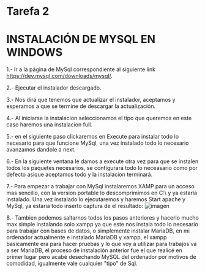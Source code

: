 # Tarefa 2
# INSTALACIÓN DE MYSQL EN WINDOWS
 1.- Ir a la página de MySql correspondiente al siguiente link https://dev.mysql.com/downloads/mysql/.
 
 2.- Ejecutar el instalador descargado.
 
 3.- Nos dirá que tenemos que actualizar el instalador, aceptamos y esperamos a que se termine de descargar la actualización.
 
 4.- Al iniciarse la instalacion seleccionamos el tipo que queremos en este caso haremos una instalacion full.
 
 5.- en el siguiente paso clickaremos en Execute para instalar todo lo necesario para que funcione MySql, una vez instalado todo lo necesario avanzamos dandole a next.
 
 6.- En la siguiente ventana le damos a execute otra vez para que se instalen todos los paquetes necesarios, se configurara todo lo neceasario como por defecto asique aceptamos todo y la instalacion terminará.
 
 7.- Para empezar a trabajar con MySql instalaremos XAMP para un acceso mas sencillo, con la version portable lo descomprimimos en C:\\ y ya estaría instalado. Una vez instalado lo ejecutaremos y haremos Start apache y MySql, ya estaria todo inserto captura de el resultado: ![imagen](https://user-images.githubusercontent.com/57723793/78349001-36ef6880-75a3-11ea-8ae9-97fbf36b6934.png)

 
 8.- Tambien podemos saltarnos todos los pasos anteriores y hacerlo mucho max simple instalando solo xampp ya que este nos instala todo lo necesario para trabajar con bases de datos, o simplemente instalar MariaDB, en mi ordenador actualmente e instalado MariaDB y xampp, el xampp basicamente era para hacer pruebas y lo que voy a utilizar para trabajos va a ser MariaDB, el proceso de instalación anterior fue el que realicé en primer lugar pero acabé desechando MySQL del ordenador por motivos de comodidad, igualmente vale cualquier "tipo" de Sql.
